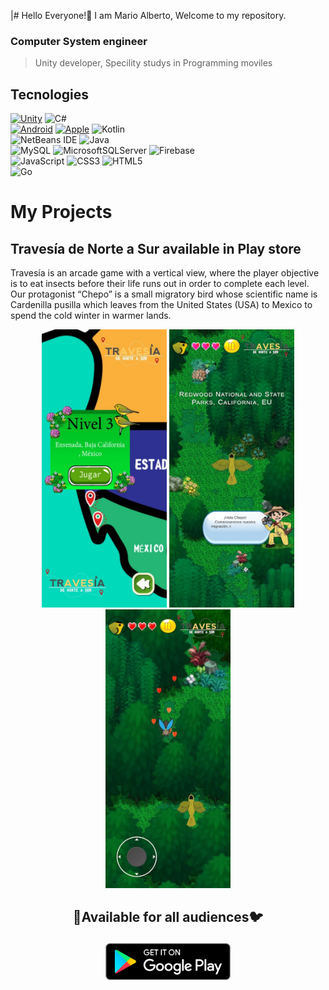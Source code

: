  |# Hello Everyone!👋 I am Mario Alberto, Welcome to my repository.
### Computer System engineer
> Unity developer, Specility studys in Programming moviles

## Tecnologies
[![Unity](https://img.shields.io/badge/Unity-100000?style=for-the-badge&logo=unity&logoColor=white)]() 
![C#](https://img.shields.io/badge/c%23-%23239120.svg?style=for-the-badge&logo=c-sharp&logoColor=white)
</br>
[![Android](https://img.shields.io/badge/Android-3DDC84?style=for-the-badge&logo=android&logoColor=white&labelColor=101010)]()
[![Apple](https://img.shields.io/badge/iOS-999999?style=for-the-badge&logo=apple&logoColor=white&labelColor=101010)]()
![Kotlin](https://img.shields.io/badge/kotlin-%237F52FF.svg?style=for-the-badge&logo=kotlin&logoColor=white)
</br>
![NetBeans IDE](https://img.shields.io/badge/NetBeansIDE-1B6AC6.svg?style=for-the-badge&logo=apache-netbeans-ide&logoColor=white)
![Java](https://img.shields.io/badge/java-%23ED8B00.svg?style=for-the-badge&logo=openjdk&logoColor=white)
</br>
![MySQL](https://img.shields.io/badge/mysql-%2300f.svg?style=for-the-badge&logo=mysql&logoColor=white)
![MicrosoftSQLServer](https://img.shields.io/badge/Microsoft%20SQL%20Server-CC2927?style=for-the-badge&logo=microsoft%20sql%20server&logoColor=white)
![Firebase](https://img.shields.io/badge/Firebase-039BE5?style=for-the-badge&logo=Firebase&logoColor=white)
</br>
![JavaScript](https://img.shields.io/badge/javascript-%23323330.svg?style=for-the-badge&logo=javascript&logoColor=%23F7DF1E)
![CSS3](https://img.shields.io/badge/css3-%231572B6.svg?style=for-the-badge&logo=css3&logoColor=white)
![HTML5](https://img.shields.io/badge/html5-%23E34F26.svg?style=for-the-badge&logo=html5&logoColor=white)
</br>
![Go](https://img.shields.io/badge/go-%2300ADD8.svg?style=for-the-badge&logo=go&logoColor=white)
</br>

# My Projects
## Travesía de Norte a Sur available in Play store


Travesía is an arcade game with a vertical view, where the player objective is to eat insects before their life runs out in order to complete each level.
Our protagonist “Chepo” is a small migratory bird whose scientific name is Cardenilla pusilla which leaves from the United States (USA) to Mexico to spend the cold winter in warmer lands.

<p align="center">
<img src="./screen_menu_travesia.jpg" width="200">  <img src="./screen_game_travesia.jpg" width="200"> <img src="./screen_game_travesia_2.jpg" width="200">
</p>

## <p align="center"> :deciduous_tree:Available for all audiences:bird: </p>
<p align="center">
  <a href="https://play.google.com/store/apps/details?id=com.AmetConservancyFoundationAC.TravesadeNorteaSur&gl=US">
    <img src="get-it-on-google-play-badge.png" width="200">
  </a>
</p>
<!--
**Dobugix/Dobugix** is a ✨ _special_ ✨ repository because its `README.md` (this file) appears on your GitHub profile.

Here are some ideas to get you started:

- 🔭 I’m currently working on ...
- 🌱 I’m currently learning ...
- 👯 I’m looking to collaborate on ...
- 🤔 I’m looking for help with ...
- 💬 Ask me about ...
- 📫 How to reach me: ...
- 😄 Pronouns: ...
- ⚡ Fun fact: ...
-->
